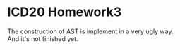 # ICD20 Homework3  

The construction of AST is implement in a very ugly way.  
And it's not finished yet.
